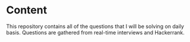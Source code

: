 # Content

This repository contains all of the questions that I will be solving on daily basis.
Questions are gathered from real-time interviews and Hackerrank.
